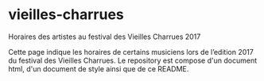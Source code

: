 # vieilles-charrues
Horaires des artistes au festival des Vieilles Charrues 2017

Cette page indique les horaires de certains musiciens lors de l’edition 2017 du festival des Vieilles Charrues.
Le repository est compose d'un document html, d'un document de style ainsi que de ce README.